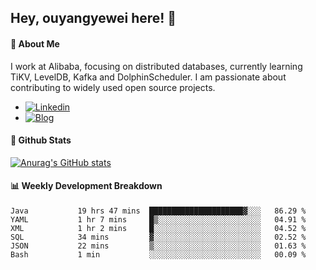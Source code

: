 ## Hey, ouyangyewei here! :wave:

#### :rocket: About Me
I work at Alibaba, focusing on distributed databases, currently learning TiKV, LevelDB, Kafka and DolphinScheduler. I am passionate about contributing to widely used open source projects.

- [![Linkedin](https://img.shields.io/badge/LinkedIn-ouyangyewei-blue)](https://www.linkedin.com/in/ouyangyewei/)
- [![Blog](https://img.shields.io/badge/Blog-yeweiouyang-orange)](https://blog.csdn.net/yeweiouyang)

#### :star2: Github Stats
[![Anurag's GitHub stats](https://github-readme-stats.vercel.app/api?username=ouyangyewei&show_icons=true&cache_seconds=3600&theme=tokyonight)](https://github.com/anuraghazra/github-readme-stats)

#### :bar_chart: Weekly Development Breakdown
<!--START_SECTION:waka-->

```text
Java           19 hrs 47 mins  █████████████████████▓░░░   86.29 %
YAML           1 hr 7 mins     █▒░░░░░░░░░░░░░░░░░░░░░░░   04.91 %
XML            1 hr 2 mins     █░░░░░░░░░░░░░░░░░░░░░░░░   04.52 %
SQL            34 mins         ▓░░░░░░░░░░░░░░░░░░░░░░░░   02.52 %
JSON           22 mins         ▒░░░░░░░░░░░░░░░░░░░░░░░░   01.63 %
Bash           1 min           ░░░░░░░░░░░░░░░░░░░░░░░░░   00.09 %
```

<!--END_SECTION:waka-->
